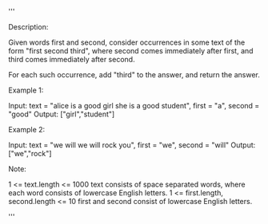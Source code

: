 '''

Description:

Given words first and second, consider occurrences in some text of the form "first second third", where second comes immediately after first, and third comes immediately after second.

For each such occurrence, add "third" to the answer, and return the answer.

 

Example 1:

Input: text = "alice is a good girl she is a good student", first = "a", second = "good"
Output: ["girl","student"]



Example 2:

Input: text = "we will we will rock you", first = "we", second = "will"
Output: ["we","rock"]
 

Note:

1 <= text.length <= 1000
text consists of space separated words, where each word consists of lowercase English letters.
1 <= first.length, second.length <= 10
first and second consist of lowercase English letters.

'''
